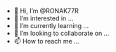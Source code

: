 - 👋 Hi, I’m @RONAK77R
- 👀 I’m interested in ...
- 🌱 I’m currently learning ...
- 💞️ I’m looking to collaborate on ...
- 📫 How to reach me ...

<!---
RONAK77R/RONAK77R is a ✨ special ✨ repository because its `README.md` (this file) appears on your GitHub profile.
You can click the Preview link to take a look at your changes.
--->
